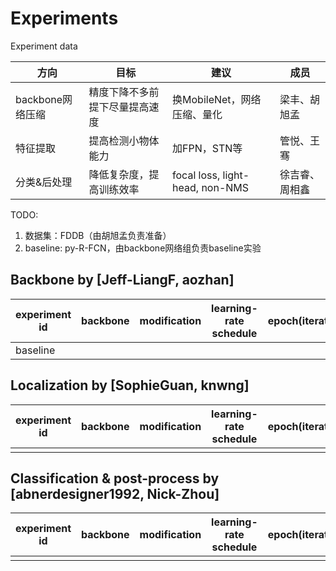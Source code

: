 # Experiments
Experiment data

| 方向           | 目标              | 建议                              | 成员      |
| ------------ | --------------- | ------------------------------- | ------- |
| backbone网络压缩 | 精度下降不多前提下尽量提高速度 | 换MobileNet，网络压缩、量化              | 梁丰、胡旭孟  |
| 特征提取         | 提高检测小物体能力       | 加FPN，STN等                       | 管悦、王骞   |
| 分类&后处理       | 降低复杂度，提高训练效率    | focal loss, light-head, non-NMS | 徐吉睿、周相鑫 |

TODO: 

1. 数据集：FDDB（由胡旭孟负责准备）
2. baseline: py-R-FCN，由backbone网络组负责baseline实验


## Backbone by [Jeff-LiangF, aozhan]
|experiment id|backbone     |modification     | learning-rate schedule|epoch(iteration)|dataset|
|-- |------------ | --------------- | ----------------------| ------- |----|
|baseline||||||


## Localization by [SophieGuan, knwng]
|experiment id|backbone     |modification     | learning-rate schedule|epoch(iteration)|dataset|
|-- |------------ | --------------- | ----------------------| ------- |----|
|||||||


## Classification & post-process by [abnerdesigner1992, Nick-Zhou]
|experiment id|backbone     |modification     | learning-rate schedule|epoch(iteration)|dataset|
|-- |------------ | --------------- | ----------------------| ------- |----|
|||||||
